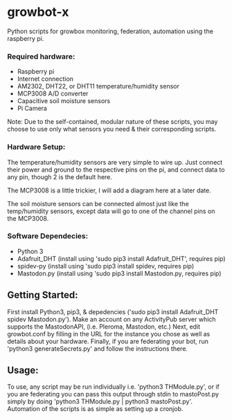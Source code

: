 # growbot-x
Python scripts for growbox monitoring, federation, automation using the raspberry pi.

### Required hardware:
- Raspberry pi
- Internet connection
- AM2302, DHT22, or DHT11 temperature/humidity sensor 
- MCP3008 A/D converter
- Capacitive soil moisture sensors
- Pi Camera

Note: Due to the self-contained, modular nature of these scripts, you may choose to use only what sensors you need & their corresponding scripts.

### Hardware Setup:
The temperature/humidity sensors are very simple to wire up. Just connect their power and ground to the respective pins on the pi, and connect data to any pin, though 2 is the default here.

The MCP3008 is a little trickier, I will add a diagram here at a later date.

The soil moisture sensors can be connected almost just like the temp/humidity sensors, except data will go to one of the channel pins on the MCP3008.

### Software Dependecies:
- Python 3
- Adafruit_DHT (install using 'sudo pip3 install Adafruit_DHT', requires pip)
- spidev-py (install using 'sudo pip3 install spidev, requires pip)
- Mastodon.py (install using 'sudo pip3 install Mastodon.py, requires pip)

## Getting Started:
First install Python3, pip3, & depedencies ('sudo pip3 install Adafruit_DHT spidev Mastodon.py'). Make an account on any ActivityPub server which supports the MastodonAPI, (i.e. Pleroma, Mastodon, etc.) Next, edit growbot.conf by filling in the URL for the instance you chose as well as details about your hardware. Finally, if you are federating your bot, run 'python3 generateSecrets.py' and follow the instructions there.

## Usage:
To use, any script may be run individually i.e. 'python3 THModule.py', or if you are federating you can pass this output through stdin to mastoPost.py simply by doing 'python3 THModule.py | python3 mastoPost.py'. Automation of the scripts is as simple as setting up a cronjob.
